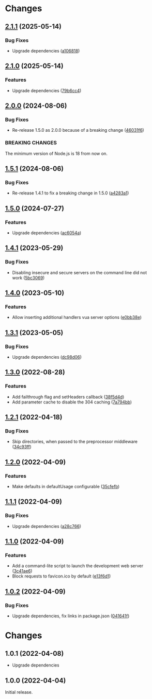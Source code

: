# Changes

## [2.1.1](https://github.com/prantlf/requirejs-esm-preprocessor/compare/v2.1.0...v2.1.1) (2025-05-14)

### Bug Fixes

* Upgrade dependencies ([a106818](https://github.com/prantlf/requirejs-esm-preprocessor/commit/a1068185dff3f71690f1dd94327ea6fde670e221))

## [2.1.0](https://github.com/prantlf/requirejs-esm-preprocessor/compare/v2.0.0...v2.1.0) (2025-05-14)

### Features

* Upgrade dependencies ([79b6cc4](https://github.com/prantlf/requirejs-esm-preprocessor/commit/79b6cc43d10afe4591bf256b67f30c10670666a4))

## [2.0.0](https://github.com/prantlf/requirejs-esm/compare/v1.5.0...v2.0.0) (2024-08-06)

### Bug Fixes

* Re-release 1.5.0 as 2.0.0 because of a breaking change ([46031f6](https://github.com/prantlf/requirejs-esm/commit/46031f63ac081ad44c5facc7fcd256f4eff4ce99))

### BREAKING CHANGES

The minimum version of Node.js is 18 from now on.

## [1.5.1](https://github.com/prantlf/requirejs-esm/compare/v1.4.1...v1.5.1) (2024-08-06)

### Bug Fixes

* Re-release 1.4.1 to fix a breaking change in 1.5.0 ([a4283a1](https://github.com/prantlf/requirejs-esm/commit/a4283a111665a5beb64ae056c02b3e064de8c701))

## [1.5.0](https://github.com/prantlf/requirejs-esm-preprocessor/compare/v1.4.1...v1.5.0) (2024-07-27)

### Features

* Upgrade dependencies ([ac6054a](https://github.com/prantlf/requirejs-esm-preprocessor/commit/ac6054a837869a8eee9e0fb1763af282c7baa836))

## [1.4.1](https://github.com/prantlf/requirejs-esm-preprocessor/compare/v1.4.0...v1.4.1) (2023-05-29)

### Bug Fixes

* Disabling insecure and secure servers on the command line did not work ([5bc3069](https://github.com/prantlf/requirejs-esm-preprocessor/commit/5bc3069551415122e9207901578252d0a55207af))

## [1.4.0](https://github.com/prantlf/requirejs-esm-preprocessor/compare/v1.3.1...v1.4.0) (2023-05-10)

### Features

* Allow inserting additional handlers vua server options ([e0bb38e](https://github.com/prantlf/requirejs-esm-preprocessor/commit/e0bb38e290f4fdec49b3d6c308d94badd9f61982))

## [1.3.1](https://github.com/prantlf/requirejs-esm-preprocessor/compare/v1.3.0...v1.3.1) (2023-05-05)

### Bug Fixes

* Upgrade dependencies ([dc98d06](https://github.com/prantlf/requirejs-esm-preprocessor/commit/dc98d06b1dd4969489bb7bb2860d6491ba424858))

## [1.3.0](https://github.com/prantlf/requirejs-esm-preprocessor/compare/v1.2.1...v1.3.0) (2022-08-28)

### Features

* Add failthrough flag and setHeaders callback ([38f5d4d](https://github.com/prantlf/requirejs-esm-preprocessor/commit/38f5d4dc6b68be7be22894a914add7d97681f94a))
* Add parameter cache to disable the 304 caching ([7a794bb](https://github.com/prantlf/requirejs-esm-preprocessor/commit/7a794bbd75bc1d5156fec3613fe0802061ec1200))

## [1.2.1](https://github.com/prantlf/requirejs-esm-preprocessor/compare/v1.2.0...v1.2.1) (2022-04-18)

### Bug Fixes

* Skip directories, when passed to the preprocessor middleware ([34c93ff](https://github.com/prantlf/requirejs-esm-preprocessor/commit/34c93ff332b53a55d3c4e502d81d2d440dc75966))

## [1.2.0](https://github.com/prantlf/requirejs-esm-preprocessor/compare/v1.1.1...v1.2.0) (2022-04-09)

### Features

* Make defaults in defaultUsage configurable ([35cfefb](https://github.com/prantlf/requirejs-esm-preprocessor/commit/35cfefbf98b0af659fcfe972fc035ec0fad3881a))

## [1.1.1](https://github.com/prantlf/requirejs-esm-preprocessor/compare/v1.1.0...v1.1.1) (2022-04-09)

### Bug Fixes

* Upgrade dependencies ([a28c766](https://github.com/prantlf/requirejs-esm-preprocessor/commit/a28c76651726b4a1b3481cc841047d67993d60bd))

## [1.1.0](https://github.com/prantlf/requirejs-esm-preprocessor/compare/v1.0.2...v1.1.0) (2022-04-09)

### Features

* Add a command-lite script to launch the development web server ([3c41ae6](https://github.com/prantlf/requirejs-esm-preprocessor/commit/3c41ae60f5029cf43a241e4ef44a71fb8eb47894))
* Block requests to favicon.ico by default ([e13f6d1](https://github.com/prantlf/requirejs-esm-preprocessor/commit/e13f6d1bc6ffc16536ca709e800b7e46e99b2cdd))

## [1.0.2](https://github.com/prantlf/requirejs-esm-preprocessor/compare/v1.0.1...v1.0.2) (2022-04-09)

### Bug Fixes

* Upgrade dependencies, fix links in package.json ([041641f](https://github.com/prantlf/requirejs-esm-preprocessor/commit/041641f0267e63231a2ee18a3d1fe99de5f0d6d6))

# Changes

## 1.0.1 (2022-04-08)

* Upgrade dependencies

## 1.0.0 (2022-04-04)

Initial release.

